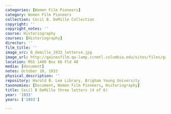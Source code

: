 ```yaml
---
categories: [Women Film Pioneers]
category: Women Film Pioneers
collection: Cecil B. DeMille Collection
copyright: ''
copyright_notes: ''
course: Historiography
courses: [Historiography]
director: ''
film_title: ''
image_src: B_demille_1933_letters4.jpg
image_url: http://gainesfilm.qa-lamp.ccnmtl.columbia.edu/sites/files/gainesfilm/images/B_demille_1933_letters4.jpg
location: MSS 1400 Box 66 Fld 40
media: [document]
notes: October 10, 1933
physical_description: ''
repository: Harold B. Lee Library, Brigham Young University
taxonomies: [Document, Women Film Pioneers, Historiography]
title: Cecil B DeMille three letters (4 of 6)
year: '1933'
years: ['1933']

---
```

